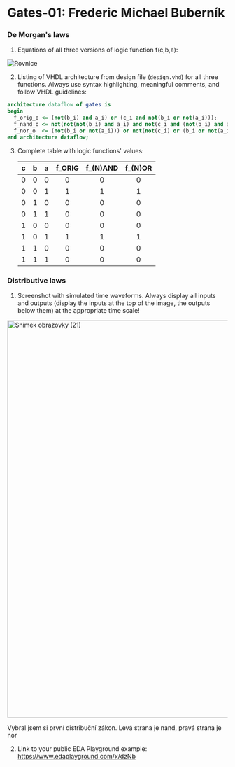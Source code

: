 # Gates-01: Frederic Michael Buberník

### De Morgan's laws

1. Equations of all three versions of logic function f(c,b,a):

![Rovnice](https://user-images.githubusercontent.com/124887713/219119659-5d6a003b-0aac-4b2b-86c9-65ea61665cac.PNG)

  
2. Listing of VHDL architecture from design file (`design.vhd`) for all three functions. Always use syntax highlighting, meaningful comments, and follow VHDL guidelines:

```vhdl
architecture dataflow of gates is
begin
  f_orig_o <= (not(b_i) and a_i) or (c_i and not(b_i or not(a_i)));
  f_nand_o <= not(not(not(b_i) and a_i) and not(c_i and (not(b_i) and a_i)));
  f_nor_o  <= (not(b_i or not(a_i))) or not(not(c_i) or (b_i or not(a_i)));
end architecture dataflow;
```

3. Complete table with logic functions' values:

   | **c** | **b** |**a** | **f_ORIG** | **f_(N)AND** | **f_(N)OR** |
   | :-: | :-: | :-: | :-: | :-: | :-: |
   | 0 | 0 | 0 | 0 | 0 | 0 |
   | 0 | 0 | 1 | 1 | 1 | 1 |
   | 0 | 1 | 0 | 0 | 0 | 0 |
   | 0 | 1 | 1 | 0 | 0 | 0 |
   | 1 | 0 | 0 | 0 | 0 | 0 |
   | 1 | 0 | 1 | 1 | 1 | 1 |
   | 1 | 1 | 0 | 0 | 0 | 0 |
   | 1 | 1 | 1 | 0 | 0 | 0 |

### Distributive laws

1. Screenshot with simulated time waveforms. Always display all inputs and outputs (display the inputs at the top of the image, the outputs below them) at the appropriate time scale!
<img width="909" alt="Snímek obrazovky (21)" src="https://user-images.githubusercontent.com/124879589/218321623-2c2b99df-dee7-45d1-b2b4-3c90cf033b71.png">

Vybral jsem si první distribuční zákon. Levá strana je nand, pravá strana je nor

2. Link to your public EDA Playground example:
https://www.edaplayground.com/x/dzNb
